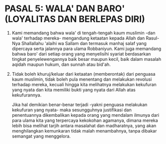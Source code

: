 # PASAL 5: WALA' DAN BARO' (LOYALITAS DAN BERLEPAS DIRI)

1. Kami memandang bahwa wala' di tengah-tengah kaum muslimin -dan wala' terhadap mereka- mengandung ketaatan kepada Allah dan Rasul-Nya Shallallahu 'alaihi wa Sallam dan termasuk manhaj salaf yang dipercaya serta jalannya para ulama Robbaniyun. Kami juga memandang bahwa baro' dari setiap orang yang menyelisihi syariat berdasarkan tingkat penyelewengannya baik besar maupun kecil, baik dalam masalah aqidah maupun hukum, dan sunnah atau bid'ah.

2. Tidak boleh khuruj/keluar dari ketaatan (memberontak) dari penguasa kaum muslimin, tidak boleh pula menentang dan melakukan revolusi terhadap mereka, kecuali hingga kita melihatnya melakukan kekufuran yang nyata dan kita memiliki bukti yang nyata dari Allah atas kekufurannya.

   Jika hal demikian benar-benar terjadi -yakni penguasa melakukan kekufuran yang nyata- maka sesungguhnya justifikasi dan penentuannya dikembalikan kepada orang yang mendalam ilmunya dari para ulama kita yang terpercaya kekokohan agamanya, dimana mereka lebih bisa melihat tarjih antara masalahat dan madharatnya, yang akan menghilangkan kemunkaran tidak malah menambahnya, tanpa dibakar semangat yang menggelora.
